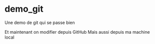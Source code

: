 # demo_git
Une demo de git qui se passe bien



Et maintenant on modifier depuis GitHub
Mais aussi depuis ma machine local